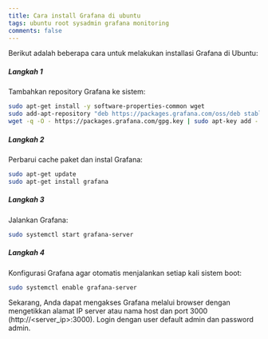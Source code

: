 ```yaml
---
title: Cara install Grafana di ubuntu
tags: ubuntu root sysadmin grafana monitoring
comments: false
---
```


Berikut adalah beberapa cara untuk melakukan installasi Grafana di Ubuntu:


##### Langkah 1
Tambahkan repository Grafana ke sistem:
```bash 
sudo apt-get install -y software-properties-common wget
sudo add-apt-repository "deb https://packages.grafana.com/oss/deb stable main"
wget -q -O - https://packages.grafana.com/gpg.key | sudo apt-key add -
```

##### Langkah 2
Perbarui cache paket dan instal Grafana:
```bash 
sudo apt-get update
sudo apt-get install grafana
```
##### Langkah 3
Jalankan Grafana:
```bash 
sudo systemctl start grafana-server
```

##### Langkah 4
Konfigurasi Grafana agar otomatis menjalankan setiap kali sistem boot:
```bash 
sudo systemctl enable grafana-server
```

Sekarang, Anda dapat mengakses Grafana melalui browser dengan mengetikkan alamat IP server atau nama host dan port 3000 (http://<server_ip>:3000). Login dengan user default admin dan password admin.